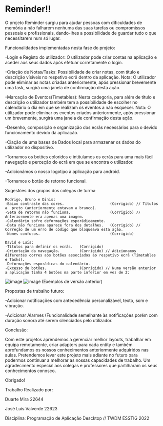 # Reminder!!
  O projeto Reminder surgiu para ajudar pessoas com dificuldades de memória a não falharem nenhuma das suas tarefas ou compromissos pessoais e profissionais, dando-lhes  a possibilidade de guardar tudo o que necessitarem num só lugar.
  
  

  Funcionalidades implementadas nesta fase do projeto:
  
   -Login e Registo do utilizador: O utilizador pode criar contas na aplicação e aceder aos seus dados após efetuar corretamente o login.
    
   -Criação de Notas/Tasks: Possibilidade de criar notas, com título e descrição vísiveis no respetivo ecrã dentro da aplicação.
        Nota: O utilizador pode eliminar as notas criadas anteriormente, após pressionar brevemente uma task, surgirá uma janela de confirmação desta ação.
        
   -Marcação de Eventos(Timetables): Nesta cadegoria, para além de título e descrição o utilizador também tem a possíbilidade de escolher
      no calendário o dia  em que se realizam os eventos a não esquecer.
        Nota: O utilizador pode eliminar os eventos criados anteriormente, após pressionar um brevemente, surgirá uma janela de confirmação desta ação.
      
   -Desenho, composição e organização dos ecrãs necessários para o devido funcionamento devido da aplicação.
    
   -Ciação de uma bases de Dados local para armazenar os dados do utilizador no dispositivo.
    
   -Tornamos os botões coloridos e intitulamos os ecrãs para uma mais fácil navegação e perceção do ecrã em que se encontra o utilizador.
    
   -Adicionámos o nosso logotipo à aplicação para android.
    
   -Tornamos o botão de retorno funcional.
   
   
    
  Sugestões dos grupos dos colegas de turma:
  
    Rodrigo, Bruno e Dinis:
    -Baixo contraste das cores.                     (Corrigido) // Títulos a  preto (anteriormente entavam a branco).
    -Seta de retorno não funciona.                  (Corrigido) // Anteriormente era apenas uma imagem.
    -Calendário sofre deformações esporádicamente.
    -Data não funciona aparece fora dos detalhes.   (Corrigido) // Correção de um erro de código que bloqueava esta ação.
    -Nomes confusos.                                (Corrigido)
      
    David e Luís:
    -Títulos para definir os ecrãs.   (Corrigido)
    -Orientação da navegação.         (Corrigido) // Adicionamos diferentes corres aos botões associados ao respetivo ecrã (Timetables e Tasks).
    -Deformações esporádicas do calendário.
    -Excesso de botões.               (Corrigido) // Numa versão anterior a aplicação tinha 4 botões na parte inferior em vez de 2:
 ![image](https://user-images.githubusercontent.com/92276078/176796655-7f29264c-8588-41a1-8b49-5c86c642af87.png)
 ![image](https://user-images.githubusercontent.com/92276078/176796709-e1294298-a68c-4295-a102-0b22d45e87d2.png)
  (Exemplos de versão anterior)



  Propostas de trabalho futuro:
   
   -Adicionar notificações com antecedência personalizável, texto, som e vibração.
   
   -Adicionar Alarmes (Funcionalidade semelhante às notificações porém com duração sonora até serem silenciados pelo utilizador.



  Conclusão:
  
  Com este projetos aprendemos a gerenciar melhor layouts, trabalhar em equipa remotamente, criar adapters para cada entity e também aprofundamos os nossos conhecimentos anteriormente adquiridos nas aulas.
  Pretendemos levar este projeto mais adiante no futuro para podermos continuar a melhorar as nossas capacidades de trabalho.
  Um agradecimento especial aos colegas e professores que partilharam os seus conhecimentos conosco.
  
  Obrigado!
  
  
  
  Trabalho Realizado por:
  
  Duarte Mira         22644
  
  José Luís Valverde  22623
  
  Disciplina: Programação de Aplicação Descktop   //  TWDM ESSTIG 2022
